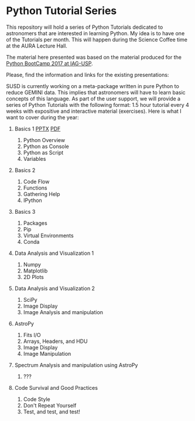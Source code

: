 # Python Tutorial Series

This repository will hold a series of Python Tutorials dedicated to astronomers that are interested in learning Python. My idea is to have one of the Tutorials per month. This will happen during the Science Coffee time at the AURA Lecture Hall.

The material here presented was based on the material produced for the [Python BootCamp 2017 at IAG-USP](https://github.com/b1quint/PythonBootcamp2017).

Please, find the information and links for the existing presentations:

SUSD is currently working on a meta-package written in pure Python to reduce GEMINI data. This implies that astronomers will have to learn basic concepts of this language. As part of the user support, we will provide a series of Python Tutorials with the following format: 1.5 hour tutorial every 4 weeks with expositive and interactive material (exercises). Here is what I want to cover during the year:

1. Basics 1 [PPTX](https://github.com/b1quint/Python-Tutorial-Series/raw/master/Presentations/PTS2019_Basics_I.pptx) [PDF](https://github.com/b1quint/Python-Tutorial-Series/raw/master/Presentations%20(PDFs)/PTS2019_Basics_I.pdf)
    1.  Python Overview
    2.  Python as Console
    3.  Python as Script
    4.  Variables

2. Basics 2
    1.  Code Flow
    2.  Functions
    3.  Gathering Help
    4.  IPython

3. Basics 3 
    1.  Packages 
    2.  Pip
    3.  Virtual Environments
    4.  Conda

4. Data Analysis and Visualization 1
    1.  Numpy
    2.  Matplotlib 
    3.  2D Plots

5. Data Analysis and Visualization 2
    1.  SciPy 
    2.  Image Display
    3.  Image Analysis and manipulation 

6. AstroPy
    1.  Fits I/O
    2.  Arrays, Headers, and HDU
    3.  Image Display 
    4.  Image Manipulation

7. Spectrum Analysis and manipulation using AstroPy
    1.  ???

8. Code Survival and Good Practices
    1.  Code Style
    2.  Don't Repeat Yourself
    3.  Test, and test, and test!
